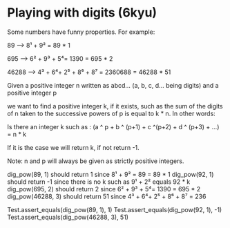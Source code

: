 # Playing with digits (6kyu)

Some numbers have funny properties. For example:

89 --> 8¹ + 9² = 89 * 1

695 --> 6² + 9³ + 5⁴= 1390 = 695 * 2 

46288 --> 4³ + 6⁴+ 2⁵ + 8⁶ + 8⁷ = 2360688 = 46288 * 51 

Given a positive integer n written as abcd... (a, b, c, d... being digits) and a positive integer p

we want to find a positive integer k, if it exists, such as the sum of the digits of n taken to the successive powers of p is equal to k * n.
In other words:

Is there an integer k such as : (a ^ p + b ^ (p+1) + c ^(p+2) + d ^ (p+3) + ...) = n * k

If it is the case we will return k, if not return -1.

Note: n and p will always be given as strictly positive integers.

dig_pow(89, 1) should return 1 since 8¹ + 9² = 89 = 89 * 1
dig_pow(92, 1) should return -1 since there is no k such as 9¹ + 2² equals 92 * k
dig_pow(695, 2) should return 2 since 6² + 9³ + 5⁴= 1390 = 695 * 2
dig_pow(46288, 3) should return 51 since 4³ + 6⁴+ 2⁵ + 8⁶ + 8⁷ = 236

Test.assert_equals(dig_pow(89, 1), 1)
Test.assert_equals(dig_pow(92, 1), -1)
Test.assert_equals(dig_pow(46288, 3), 51)